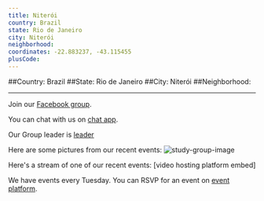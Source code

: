 ```yaml
---
title: Niterói
country: Brazil
state: Rio de Janeiro
city: Niterói
neighborhood: 
coordinates: -22.883237, -43.115455
plusCode:
---
```


##Country: Brazil
##State: Rio de Janeiro
##City: Niterói
##Neighborhood: 
*****
Join our [Facebook group](https://www.facebook.com/groups/free.code.camp.niteroi).

You can chat with us on [chat app]().

Our Group leader is [leader]()

Here are some pictures from our recent events:
![study-group-image]()

Here's a stream of one of our recent events:
[video hosting platform embed]

We have events every Tuesday. You can RSVP for an event on [event platform]().
